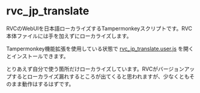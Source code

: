 # rvc_jp_translate

RVCのWebUIを日本語ローカライズするTampermonkeyスクリプトです。RVC本体ファイルには手を加えずにローカライズします。

Tampermonkey機能拡張を使用している状態で [rvc_jp_translate.user.js](https://github.com/hetima/rvc_jp_translate/raw/main/rvc_jp_translate.user.js) を開くとインストールできます。

とりあえず自分で使う箇所だけローカライズしています。RVCがバージョンアップするとローカライズ漏れするところが出てくると思われますが、少なくともそのまま動作はするはずです。


